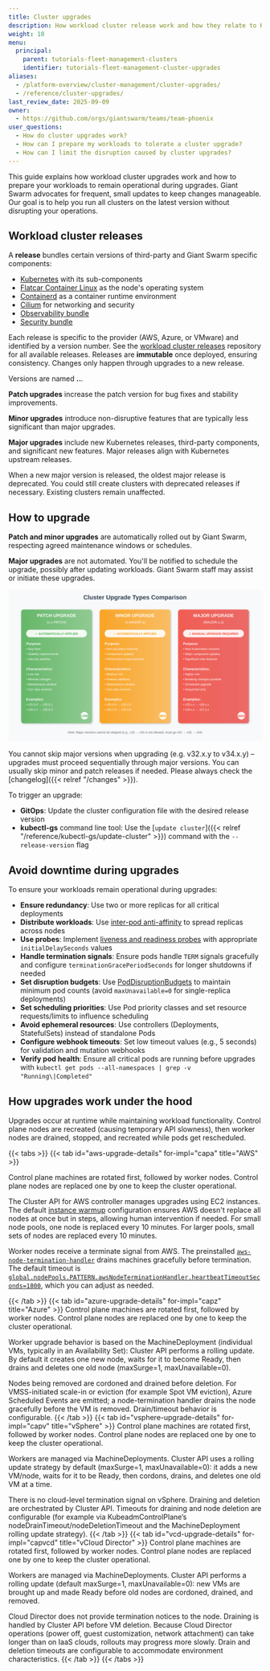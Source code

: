 ```yaml
---
title: Cluster upgrades
description: How workload cluster release work and how they relate to Kubernetes versions and breaking changes. Safety and automation considerations for upgrades.
weight: 10
menu:
  principal:
    parent: tutorials-fleet-management-clusters
    identifier: tutorials-fleet-management-cluster-upgrades
aliases:
  - /platform-overview/cluster-management/cluster-upgrades/
  - /reference/cluster-upgrades/
last_review_date: 2025-09-09
owner:
  - https://github.com/orgs/giantswarm/teams/team-phoenix
user_questions:
  - How do cluster upgrades work?
  - How can I prepare my workloads to tolerate a cluster upgrade?
  - How can I limit the disruption caused by cluster upgrades?
---
```


This guide explains how workload cluster upgrades work and how to prepare your workloads to remain operational during upgrades. Giant Swarm advocates for frequent, small updates to keep changes manageable. Our goal is to help you run all clusters on the latest version without disrupting your operations.

## Workload cluster releases

A **release** bundles certain versions of third-party and Giant Swarm specific components:

- [Kubernetes](https://kubernetes.io/) with its sub-components
- [Flatcar Container Linux](https://www.flatcar-linux.org/docs/latest/) as the node's operating system
- [Containerd](https://github.com/containerd/containerd) as a container runtime environment
- [Cilium](https://cilium.io/) for networking and security
- [Observability bundle](https://github.com/giantswarm/observability-bundle)
- [Security bundle](https://github.com/giantswarm/security-bundle)

Each release is specific to the provider (AWS, Azure, or VMware) and identified by a version number. See the [workload cluster releases](https://github.com/giantswarm/releases/) repository for all available releases. Releases are **immutable** once deployed, ensuring consistency. Changes only happen through upgrades to a new release.

Versions are named **<major>.<minor>.<patch>**.

**Patch upgrades** increase the patch version for bug fixes and stability improvements.

**Minor upgrades** introduce non-disruptive features that are typically less significant than major upgrades.

**Major upgrades** include new Kubernetes releases, third-party components, and significant new features. Major releases align with Kubernetes upstream releases.

When a new major version is released, the oldest major release is deprecated. You could still create clusters with deprecated releases if necessary. Existing clusters remain unaffected.

## How to upgrade

**Patch and minor upgrades** are automatically rolled out by Giant Swarm, respecting agreed maintenance windows or schedules.

**Major upgrades** are not automated. You'll be notified to schedule the upgrade, possibly after updating workloads. Giant Swarm staff may assist or initiate these upgrades.

![Upgrade Types Comparison](upgrade-types-comparison.svg)

You cannot skip major versions when upgrading (e.g. v32.x.y to v34.x.y) – upgrades must proceed sequentially through major versions. You can usually skip minor and patch releases if needed. Please always check the [changelog]({{< relref "/changes" >}}).

To trigger an upgrade:

- **GitOps**: Update the cluster configuration file with the desired release version
- **kubectl-gs** command line tool: Use the [`update cluster`]({{< relref "/reference/kubectl-gs/update-cluster" >}}) command with the `--release-version` flag

## Avoid downtime during upgrades

To ensure your workloads remain operational during upgrades:

- **Ensure redundancy**: Use two or more replicas for all critical deployments
- **Distribute workloads**: Use [inter-pod anti-affinity](https://kubernetes.io/docs/concepts/scheduling-eviction/assign-pod-node/#inter-pod-affinity-and-anti-affinity) to spread replicas across nodes
- **Use probes**: Implement [liveness and readiness probes](https://kubernetes.io/docs/tasks/configure-pod-container/configure-liveness-readiness-startup-probes/) with appropriate `initialDelaySeconds` values
- **Handle termination signals**: Ensure pods handle `TERM` signals gracefully and configure `terminationGracePeriodSeconds` for longer shutdowns if needed
- **Set disruption budgets**: Use [PodDisruptionBudgets](https://kubernetes.io/docs/tasks/run-application/configure-pdb/) to maintain minimum pod counts (avoid `maxUnavailable=0` for single-replica deployments)
- **Set scheduling priorities**: Use Pod priority classes and set resource requests/limits to influence scheduling
- **Avoid ephemeral resources**: Use controllers (Deployments, StatefulSets) instead of standalone Pods
- **Configure webhook timeouts**: Set low timeout values (e.g., 5 seconds) for validation and mutation webhooks
- **Verify pod health**: Ensure all critical pods are running before upgrades with `kubectl get pods --all-namespaces | grep -v "Running\|Completed"`

## How upgrades work under the hood

Upgrades occur at runtime while maintaining workload functionality. Control plane nodes are recreated (causing temporary API slowness), then worker nodes are drained, stopped, and recreated while pods get rescheduled.

{{< tabs >}}
{{< tab id="aws-upgrade-details" for-impl="capa" title="AWS" >}}

Control plane machines are rotated first, followed by worker nodes. Control plane nodes are replaced one by one to keep the cluster operational.

The Cluster API for AWS controller manages upgrades using EC2 instances. The default [instance warmup](https://github.com/search?q=repo%3Agiantswarm%2Fcluster-aws%20refreshPreferences&type=code) configuration ensures AWS doesn't replace all nodes at once but in steps, allowing human intervention if needed. For small node pools, one node is replaced every 10 minutes. For larger pools, small sets of nodes are replaced every 10 minutes.

Worker nodes receive a terminate signal from AWS. The preinstalled [`aws-node-termination-handler`](https://github.com/aws/aws-node-termination-handler) drains machines gracefully before termination. The default timeout is [`global.nodePools.PATTERN.awsNodeTerminationHandler.heartbeatTimeoutSeconds=1800`](https://github.com/giantswarm/cluster-aws/blob/main/helm/cluster-aws/README.md#node-pools), which you can adjust as needed.

{{< /tab >}}
{{< tab id="azure-upgrade-details" for-impl="capz" title="Azure" >}}
Control plane machines are rotated first, followed by worker nodes. Control plane nodes are replaced one by one to keep the cluster operational.

Worker upgrade behavior is based on the MachineDeployment (individual VMs, typically in an Availability Set): Cluster API performs a rolling update. By default it creates one new node, waits for it to become Ready, then drains and deletes one old node (maxSurge=1, maxUnavailable=0).

Nodes being removed are cordoned and drained before deletion. For VMSS-initiated scale-in or eviction (for example Spot VM eviction), Azure Scheduled Events are emitted; a node-termination handler drains the node gracefully before the VM is removed. Drain/timeout behavior is configurable.
{{< /tab >}}
{{< tab id="vsphere-upgrade-details" for-impl="capv" title="vSphere" >}}
Control plane machines are rotated first, followed by worker nodes. Control plane nodes are replaced one by one to keep the cluster operational.

Workers are managed via MachineDeployments. Cluster API uses a rolling update strategy by default (maxSurge=1, maxUnavailable=0): it adds a new VM/node, waits for it to be Ready, then cordons, drains, and deletes one old VM at a time.

There is no cloud-level termination signal on vSphere. Draining and deletion are orchestrated by Cluster API. Timeouts for draining and node deletion are configurable (for example via KubeadmControlPlane’s nodeDrainTimeout/nodeDeletionTimeout and the MachineDeployment rolling update strategy).
{{< /tab >}}
{{< tab id="vcd-upgrade-details" for-impl="capvcd" title="vCloud Director" >}}
Control plane machines are rotated first, followed by worker nodes. Control plane nodes are replaced one by one to keep the cluster operational.

Workers are managed via MachineDeployments. Cluster API performs a rolling update (default maxSurge=1, maxUnavailable=0): new VMs are brought up and made Ready before old nodes are cordoned, drained, and removed.

Cloud Director does not provide termination notices to the node. Draining is handled by Cluster API before VM deletion. Because Cloud Director operations (power off, guest customization, network attachment) can take longer than on IaaS clouds, rollouts may progress more slowly. Drain and deletion timeouts are configurable to accommodate environment characteristics.
{{< /tab >}}
{{< /tabs >}}
